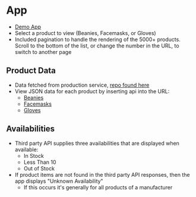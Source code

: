 # App
* [Demo App](https://reaktor-client.herokuapp.com/)
* Select a product to view (Beanies, Facemasks, or Gloves)
* Included pagination to handle the rendering of the 5000+ products. Scroll to the bottom of the list, or change the number in the URL, to switch to another page

## Product Data
* Data fetched from production service, [repo found here](https://github.com/zcallanan/Express-Products-Service)
* View JSON data for each product by inserting api into the URL:
  * [Beanies](https://reaktor-client.herokuapp.com/api/beanies)
  * [Facemasks](https://reaktor-client.herokuapp.com/api/facemasks)
  * [Gloves](https://reaktor-client.herokuapp.com/api/gloves)

## Availabilities
* Third party API supplies three availabilities that are displayed when available: 
  * In Stock
  * Less Than 10
  * Out of Stock
* If product items are not found in the third party API responses, then the app displays "Unknown Availability"
  * If this occurs it's generally for all products of a manufacturer
